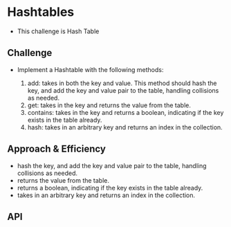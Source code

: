 # Hashtables
<!-- Short summary or background information -->
* This challenge is Hash Table

## Challenge
<!-- Description of the challenge -->
* Implement a Hashtable with the following methods:

  1. add: takes in both the key and value. This method should hash the key, and add the key and value pair to the table, handling collisions as needed.
  2. get: takes in the key and returns the value from the table.
  3. contains: takes in the key and returns a boolean, indicating if the key exists in the table already.
  4. hash: takes in an arbitrary key and returns an index in the collection.


## Approach & Efficiency
<!-- What approach did you take? Why? What is the Big O space/time for this approach? -->
*  hash the key, and add the key and value pair to the table, handling collisions as needed.
* returns the value from the table.
* returns a boolean, indicating if the key exists in the table already.
* takes in an arbitrary key and returns an index in the collection.
## API
<!-- Description of each method publicly available in each of your hashtable -->